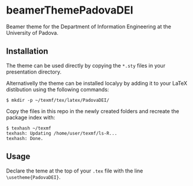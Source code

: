 # beamerThemePadovaDEI
Beamer theme for the Department of Information Engineering at the University of Padova.

## Installation

The theme can be used directly by copying the `*.sty` files in your presentation directory.

Alternativelly the theme can be installed localyy by adding it to your LaTeX distibution using the following commands:

    $ mkdir -p ~/texmf/tex/latex/PadovaDEI/

Copy the files in this repo in the newly created folders and recreate the package index with:

    $ texhash ~/texmf
    texhash: Updating /home/user/texmf/ls-R...
    texhash: Done.

## Usage

Declare the teme at the top of your `.tex` file with the line `\usetheme{PadovaDEI}`.
